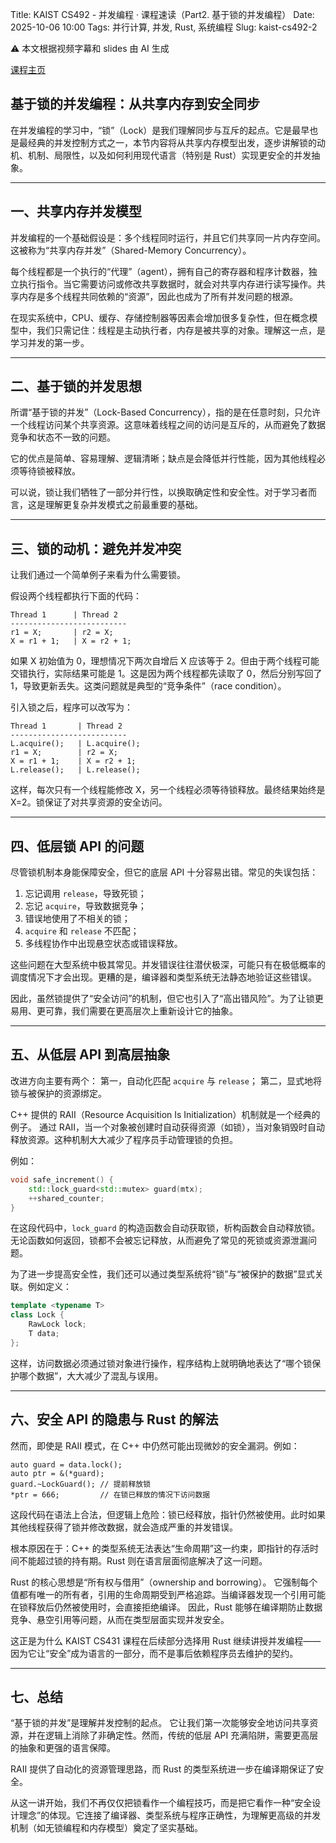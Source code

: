 Title: KAIST CS492 - 并发编程 · 课程速读（Part2. 基于锁的并发编程）
Date: 2025-10-06 10:00
Tags: 并行计算, 并发, Rust, 系统编程
Slug: kaist-cs492-2

<div class="alert alert-warning" role="alert">
  ⚠️ 本文根据视频字幕和 slides 由 AI 生成
</div>

[课程主页](https://github.com/kaist-cp/cs431)


## 基于锁的并发编程：**从共享内存到安全同步**

在并发编程的学习中，“锁”（Lock）是我们理解同步与互斥的起点。它是最早也是最经典的并发控制方式之一，本节内容将从共享内存模型出发，逐步讲解锁的动机、机制、局限性，以及如何利用现代语言（特别是 Rust）实现更安全的并发抽象。

---

## 一、共享内存并发模型

并发编程的一个基础假设是：多个线程同时运行，并且它们共享同一片内存空间。这被称为“共享内存并发”（Shared-Memory Concurrency）。

每个线程都是一个执行的“代理”（agent），拥有自己的寄存器和程序计数器，独立执行指令。当它需要访问或修改共享数据时，就会对共享内存进行读写操作。共享内存是多个线程共同依赖的“资源”，因此也成为了所有并发问题的根源。

在现实系统中，CPU、缓存、存储控制器等因素会增加很多复杂性，但在概念模型中，我们只需记住：线程是主动执行者，内存是被共享的对象。理解这一点，是学习并发的第一步。

---

## 二、基于锁的并发思想

所谓“基于锁的并发”（Lock-Based Concurrency），指的是在任意时刻，只允许一个线程访问某个共享资源。这意味着线程之间的访问是互斥的，从而避免了数据竞争和状态不一致的问题。

它的优点是简单、容易理解、逻辑清晰；缺点是会降低并行性能，因为其他线程必须等待锁被释放。

可以说，锁让我们牺牲了一部分并行性，以换取确定性和安全性。对于学习者而言，这是理解更复杂并发模式之前最重要的基础。

---

## 三、锁的动机：避免并发冲突

让我们通过一个简单例子来看为什么需要锁。

假设两个线程都执行下面的代码：

```
Thread 1      | Thread 2
--------------------------
r1 = X;       | r2 = X; 
X = r1 + 1;   | X = r2 + 1;
```

如果 X 初始值为 0，理想情况下两次自增后 X 应该等于 2。但由于两个线程可能交错执行，实际结果可能是 1。这是因为两个线程都先读取了 0，然后分别写回了 1，导致更新丢失。这类问题就是典型的“竞争条件”（race condition）。

引入锁之后，程序可以改写为：

```
Thread 1       | Thread 2
--------------------------
L.acquire();   | L.acquire();
r1 = X;        | r2 = X;
X = r1 + 1;    | X = r2 + 1;
L.release();   | L.release();
```

这样，每次只有一个线程能修改 X，另一个线程必须等待锁释放。最终结果始终是 X=2。锁保证了对共享资源的安全访问。

---

## 四、低层锁 API 的问题

尽管锁机制本身能保障安全，但它的底层 API 十分容易出错。常见的失误包括：

1. 忘记调用 `release`，导致死锁；
2. 忘记 `acquire`，导致数据竞争；
3. 错误地使用了不相关的锁；
4. `acquire` 和 `release` 不匹配；
5. 多线程协作中出现悬空状态或错误释放。

这些问题在大型系统中极其常见。并发错误往往潜伏极深，可能只有在极低概率的调度情况下才会出现。更糟的是，编译器和类型系统无法静态地验证这些错误。

因此，虽然锁提供了“安全访问”的机制，但它也引入了“高出错风险”。为了让锁更易用、更可靠，我们需要在更高层次上重新设计它的抽象。

---

## 五、从低层 API 到高层抽象

改进方向主要有两个：
第一，自动化匹配 `acquire` 与 `release`；
第二，显式地将锁与被保护的资源绑定。

C++ 提供的 RAII（Resource Acquisition Is Initialization）机制就是一个经典的例子。
通过 RAII，当一个对象被创建时自动获得资源（如锁），当对象销毁时自动释放资源。这种机制大大减少了程序员手动管理锁的负担。

例如：

```cpp
void safe_increment() {
    std::lock_guard<std::mutex> guard(mtx);
    ++shared_counter;
}
```

在这段代码中，`lock_guard` 的构造函数会自动获取锁，析构函数会自动释放锁。无论函数如何返回，锁都不会被忘记释放，从而避免了常见的死锁或资源泄漏问题。

为了进一步提高安全性，我们还可以通过类型系统将“锁”与“被保护的数据”显式关联。例如定义：

```cpp
template <typename T>
class Lock {
    RawLock lock;
    T data;
};
```

这样，访问数据必须通过锁对象进行操作，程序结构上就明确地表达了“哪个锁保护哪个数据”，大大减少了混乱与误用。

---

## 六、安全 API 的隐患与 Rust 的解法

然而，即使是 RAII 模式，在 C++ 中仍然可能出现微妙的安全漏洞。例如：

```
auto guard = data.lock();
auto ptr = &(*guard);
guard.~LockGuard(); // 提前释放锁
*ptr = 666;         // 在锁已释放的情况下访问数据
```

这段代码在语法上合法，但逻辑上危险：锁已经释放，指针仍然被使用。此时如果其他线程获得了锁并修改数据，就会造成严重的并发错误。

根本原因在于：C++ 的类型系统无法表达“生命周期”这一约束，即指针的存活时间不能超过锁的持有期。Rust 则在语言层面彻底解决了这一问题。

Rust 的核心思想是“所有权与借用”（ownership and borrowing）。
它强制每个值都有唯一的所有者，引用的生命周期受到严格追踪。当编译器发现一个引用可能在锁释放后仍然被使用时，会直接拒绝编译。
因此，Rust 能够在编译期防止数据竞争、悬空引用等问题，从而在类型层面实现并发安全。

这正是为什么 KAIST CS431 课程在后续部分选择用 Rust 继续讲授并发编程——因为它让“安全”成为语言的一部分，而不是事后依赖程序员去维护的契约。

---

## 七、总结

“基于锁的并发”是理解并发控制的起点。
它让我们第一次能够安全地访问共享资源，并在逻辑上消除了非确定性。然而，传统的低层 API 充满陷阱，需要更高层的抽象和更强的语言保障。

RAII 提供了自动化的资源管理思路，而 Rust 的类型系统进一步在编译期保证了安全。

从这一讲开始，我们不再仅仅把锁看作一个编程技巧，而是把它看作一种“安全设计理念”的体现。它连接了编译器、类型系统与程序正确性，为理解更高级的并发机制（如无锁编程和内存模型）奠定了坚实基础。

